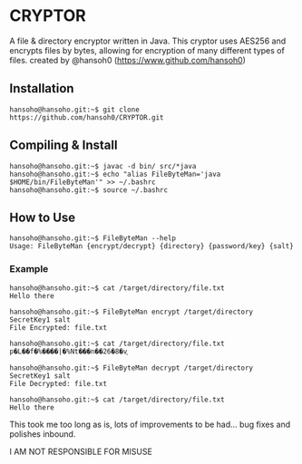 
# CRYPTOR

A file & directory encryptor written in Java. This cryptor uses AES256 and encrypts files by bytes, allowing for encryption of many different types of files. created by @hansoh0 (https://www.github.com/hansoh0)

## Installation
```
hansoho@hansoho.git:~$ git clone https://github.com/hansoh0/CRYPTOR.git
```
## Compiling & Install
```
hansoho@hansoho.git:~$ javac -d bin/ src/*java
hansoho@hansoho.git:~$ echo "alias FileByteMan='java $HOME/bin/FileByteMan'" >> ~/.bashrc
hansoho@hansoho.git:~$ source ~/.bashrc
```
## How to Use
```
hansoho@hansoho.git:~$ FileByteMan --help
Usage: FileByteMan {encrypt/decrypt} {directory} {password/key} {salt}
```
### Example
```
hansoho@hansoho.git:~$ cat /target/directory/file.txt
Hello there

hansoho@hansoho.git:~$ FileByteMan encrypt /target/directory SecretKey1 salt
File Encrypted: file.txt

hansoho@hansoho.git:~$ cat /target/directory/file.txt
p�L��f�%����|�%Nt���n��26�8�v֑

hansoho@hansoho.git:~$ FileByteMan decrypt /target/directory SecretKey1 salt
File Decrypted: file.txt

hansoho@hansoho.git:~$ cat /target/directory/file.txt
Hello there
```
This took me too long as is, lots of improvements to be had... bug fixes and polishes inbound.

I AM NOT RESPONSIBLE FOR MISUSE

